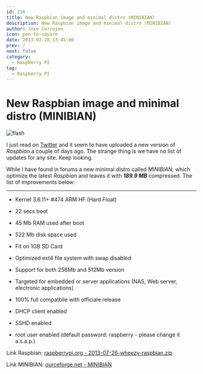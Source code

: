 ```yaml
---
id: 216
title: New Raspbian image and minimal distro (MINIBIAN)
description: New Raspbian image and minimal distro (MINIBIAN)
author: Jose Cerrejon
icon: pen-to-square
date: 2013-07-28 13:45:00
prev: /
next: false
category:
  - Raspberry PI
tag:
  - Raspberry PI
---
```


# New Raspbian image and minimal distro (MINIBIAN)

![flash](/images/raspflash.jpg)

I just read on [Twitter](https://twitter.com/rpispy/status/361392771262713856) and it seem to have uploaded a new version of *Raspbian* a couple of days ago. The strange thing is we have no list of updates for any site. Keep looking.

While I have found in forums a new minimal distro called *MINIBIAN*, which optimize the latest *Raspbian* and leaves it with ***189.9 MB*** compressed. The list of improvements below:

- - -

* Kernel 3.6.11+ #474 ARM HF (Hard Float)

* 22 secs boot

* 45 Mb RAM used after boot

* 522 Mb disk space used

* Fit on 1GB SD Card

* Optimized ext4 file system with swap disabled

* Support for both 256Mb and 512Mb version

* Targeted for embedded or server applications (NAS, Web server, electronic applications)

* 100% full compatbile with officiale release

* DHCP client enabled

* SSHD enabled

* root user enabled (default password: raspberry - please change it a.s.a.p.)

Link Raspbian: [raspberrypi.org - 2013-07-26-wheezy-raspbian.zip](http://www.raspberrypi.org/downloads)

Link MINIBIAN: [ourceforge.net - MINIBIAN](http://sourceforge.net/projects/minibian/files/?source=navbar)